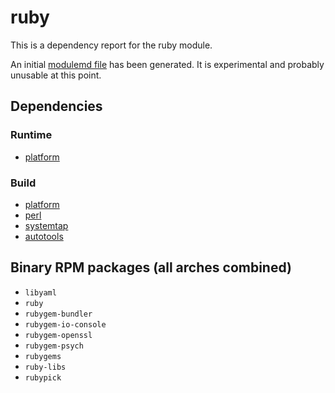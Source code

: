 # ruby
This is a dependency report for the ruby module.

An initial [modulemd file](ruby.yaml) has been generated. It is experimental and probably unusable at this point.
## Dependencies
### Runtime
* [platform](../platform)
### Build
* [platform](../platform)
* [perl](../perl)
* [systemtap](../systemtap)
* [autotools](../autotools)
## Binary RPM packages (all arches combined)
* `libyaml`
* `ruby`
* `rubygem-bundler`
* `rubygem-io-console`
* `rubygem-openssl`
* `rubygem-psych`
* `rubygems`
* `ruby-libs`
* `rubypick`
